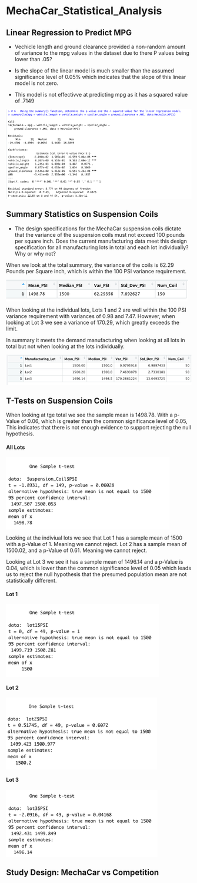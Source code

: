 # MechaCar_Statistical_Analysis


 ## Linear Regression to Predict MPG
 
* Vechicle length and ground clearance provided a non-random amount of variance to the mpg values in the dataset due to there P values being lower than .05?
 
* Is the slope of the linear model is much smaller than the assumed significance level of 0.05% which indicates that the slope of this linear model is not zero.

* This model is not effectivve at predicting mpg as it has a squared value of .7149

<img src="Resources/Images/pvalue_rsquared.png" align="center">

## Summary Statistics on Suspension Coils

* The design specifications for the MechaCar suspension coils dictate that the variance of the suspension coils must not exceed 100 pounds per square inch. Does the current manufacturing data meet this design specification for all manufacturing lots in total and each lot individually? Why or why not?

When we look at the total summary, the variance of the coils is 62.29 Pounds per Square inch, which is within the 100 PSI variance requirement.

<img src="Resources/Images/TotalSummary.png" align="center">

When looking at the individual lots, Lots 1 and 2 are well within the 100 PSI variance requirement with variances of 0.98 and 7.47. However, when looking at Lot 3 we see a variance of 170.29, which greatly exceeds the limit. 

In summary it meets the demand manufacturing when looking at all lots in total but not when looking at the lots individually.

<img src="Resources/Images/LotSummary.png" align="center">

## T-Tests on Suspension Coils
When looking at tge total we see the sample mean is 1498.78.  With a p-Value of 0.06, which is greater than the common significance level of 0.05,  This indicates that there is not enough evidence to support rejecting the null hypothesis.

#### All Lots
<img src="Resources/Images/t-test_All_Lots.png" align="center">  

Looking at the indiviual lots we see that Lot 1 has a sample mean of 1500 with a p-Value of 1.  Meaning we cannot reject.  Lot 2 has a sample mean of 1500.02, and a p-Value of 0.61.  Meaning we cannot reject. 

Looking at Lot 3 we see it has a sample mean of 1496.14 and a p-Value is 0.04, which is lower than the common significance level of 0.05 which leads us to reject the null hypothesis that the presumed population mean are not statistically different.

#### Lot 1
<img src="Resources/Images/t-test-Lot-1.png" align="center">  

#### Lot 2
<img src="Resources/Images/t-test-Lot-2.png" align="center">  

#### Lot 3
<img src="Resources/Images/t-test-Lot-3.png" align="center">  


## Study Design: MechaCar vs Competition
